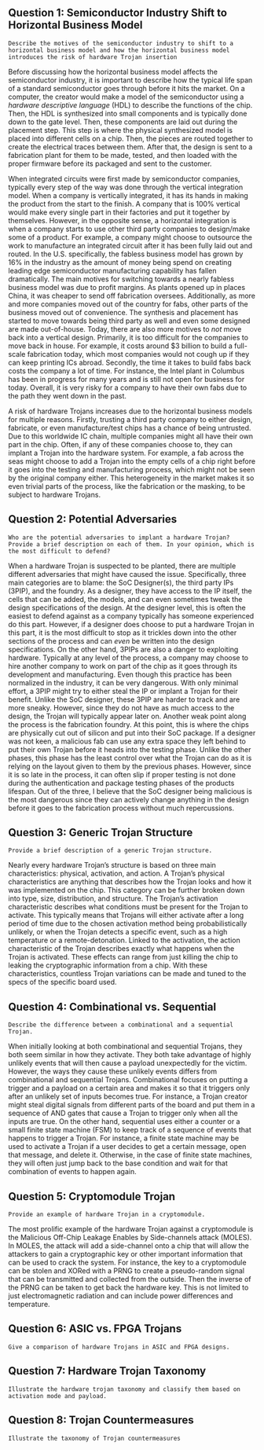 ## Question 1: Semiconductor Industry Shift to Horizontal Business Model

```ad-question
Describe the motives of the semiconductor industry to shift to a horizontal business model and how the horizontal business model introduces the risk of hardware Trojan insertion
```

Before discussing how the horizontal business model affects the semiconductor industry, it is important to describe how the typical life span of a standard semiconductor goes through before it hits the market. On a computer, the creator would make a model of the semiconductor using a *hardware descriptive language* (HDL) to describe the functions of the chip. Then, the HDL is synthesized into small components and is typically done down to the gate level. Then, these components are laid out during the placement step. This step is where the physical synthesized model is placed into different cells on a chip. Then, the pieces are routed together to create the electrical traces between them. After that, the design is sent to a fabrication plant for them to be made, tested, and then loaded with the proper firmware before its packaged and sent to the customer.

When integrated circuits were first made by semiconductor companies, typically every step of the way was done through the vertical integration model. When a company is vertically integrated, it has its hands in making the product from the start to the finish. A company that is 100% vertical would make every single part in their factories and put it together by themselves. However, in the opposite sense, a horizontal integration is when a company starts to use other third party companies to design/make some of a product. For example, a company might choose to outsource the work to manufacture an integrated circuit after it has been fully laid out and routed. In the U.S. specifically, the fabless business model has grown by 16% in the industry as the amount of money being spend on creating leading edge semiconductor manufacturing capability has fallen dramatically. The main motives for switching towards a nearly fabless business model was due to profit margins. As plants opened up in places China, it was cheaper to send off fabrication oversees. Additionally, as more and more companies moved out of the country for fabs, other parts of the business moved out of convenience. The synthesis and placement has started to move towards being third party as well and even some designed are made out-of-house. Today, there are also more motives to *not* move back into a vertical design. Primarily, it is too difficult for the companies to move back in house. For example, it costs around $3 billion to build a full-scale fabrication today, which most companies would not cough up if they can keep printing ICs abroad. Secondly, the time it takes to build fabs back costs the company a lot of time. For instance, the Intel plant in Columbus has been in progress for many years and is still not open for business for today. Overall, it is very risky for a company to have their own fabs due to the path they went down in the past.

A risk of hardware Trojans increases due to the horizontal business models for multiple reasons. Firstly, trusting a third party company to either design, fabricate, or even manufacture/test chips has a chance of being untrusted. Due to this worldwide IC chain, multiple companies might all have their own part in the chip. Often, if any of these companies choose to, they can implant a Trojan into the hardware system. For example, a fab across the seas might choose to add a Trojan into the empty cells of a chip right before it goes into the testing and manufacturing process, which might not be seen by the original company either. This heterogeneity in the market makes it so even trivial parts of the process, like the fabrication or the masking, to be subject to hardware Trojans. 

## Question 2: Potential Adversaries

```ad-question
Who are the potential adversaries to implant a hardware Trojan? Provide a brief description on each of them. In your opinion, which is the most difficult to defend?
```

When a hardware Trojan is suspected to be planted, there are multiple different adversaries that might have caused the issue. Specifically, three main categories are to blame: the SoC Designer(s), the third party IPs (3PIP), and the foundry. As a designer, they have access to the IP itself, the cells that can be added, the models, and can even sometimes tweak the design specifications of the design. At the designer level, this is often the easiest to defend against as a company typically has someone experienced do this part. However, if a designer does choose to put a hardware Trojan in this part, it is the most difficult to stop as it trickles down into the other sections of the process and can *even* be written into the design specifications. On the other hand, 3PIPs are also a danger to exploiting hardware. Typically at any level of the process, a company may choose to hire another company to work on part of the chip as it goes through its development and manufacturing. Even though this practice has been normalized in the industry, it can be very dangerous. With only minimal effort, a 3PIP might try to either steal the IP or implant a Trojan for their benefit. Unlike the SoC designer, these 3PIP are harder to track and are more sneaky. However, since they do not have as much access to the design, the Trojan will typically appear later on. Another weak point along the process is the fabrication foundry. At this point, this is where the chips are physically cut out of silicon and put into their SoC package. If a designer was not keen, a malicious fab can use any extra space they left behind to put their own Trojan before it heads into the testing phase. Unlike the other phases, this phase has the least control over what the Trojan can do as it is relying on the layout given to them by the previous phases. However, since it is so late in the process, it can often slip if proper testing is not done during the authentication and package testing phases of the products lifespan. Out of the three, I believe that the SoC designer being malicious is the most dangerous since they can actively change anything in the design before it goes to the fabrication process without much repercussions. 

## Question 3: Generic Trojan Structure

```ad-question
Provide a brief description of a generic Trojan structure.
```

Nearly every hardware Trojan’s structure is based on three main characteristics: physical, activation, and action. A Trojan’s physical characteristics are anything that describes how the Trojan looks and how it was implemented on the chip. This category can be further broken down into type, size, distribution, and structure. The Trojan’s activation characteristic describes what conditions must be present for the Trojan to activate. This typically means that Trojans will either activate after a long period of time due to the chosen activation method being probabilistically unlikely, or when the Trojan detects a specific event, such as a high temperature or a remote-detonation. Linked to the activation, the action characteristic of the Trojan describes exactly what happens when the Trojan is activated. These effects can range from just killing the chip to leaking the cryptographic information from a chip. With these characteristics, countless Trojan variations can be made and tuned to the specs of the specific board used.

## Question 4: Combinational vs. Sequential

```ad-question
Describe the difference between a combinational and a sequential Trojan.
```

When initially looking at both combinational and sequential Trojans, they both seem similar in how they activate. They both take advantage of highly unlikely events that will then cause a payload unexpectedly for the victim. However, the ways they cause these unlikely events differs from combinational and sequential Trojans. Combinational focuses on putting a trigger and a payload on a certain area and makes it so that it triggers only after an unlikely set of inputs becomes true. For instance, a Trojan creator might steal digital signals from different parts of the board and put them in a sequence of AND gates that cause a Trojan to trigger only when all the inputs are true. On the other hand, sequential uses either a counter or a small finite state machine (FSM) to keep track of a sequence of events that happens to trigger a Trojan. For instance, a finite state machine may be used to activate a Trojan if a user decides to get a certain message, open that message, and delete it. Otherwise, in the case of finite state machines, they will often just jump back to the base condition and wait for that combination of events to happen again.

## Question 5: Cryptomodule Trojan

```ad-question
Provide an example of hardware Trojan in a cryptomodule.
```

The most prolific example of the hardware Trojan against a cryptomodule is the Malicious Off-Chip Leakage Enables by Side-channels attack (MOLES). In MOLES, the attack will add a side-channel onto a chip that will allow the attackers to gain a cryptographic key or other important information that can be used to crack the system. For instance, the key to a cryptomodule can be stolen and XORed with a PRNG to create a pseudo-random signal that can be transmitted and collected from the outside. Then the inverse of the PRNG can be taken to get back the hardware key. This is not limited to just electromagnetic radiation and can include power differences and temperature. 

## Question 6: ASIC vs. FPGA Trojans

```ad-question
Give a comparison of hardware Trojans in ASIC and FPGA designs.
```



## Question 7: Hardware Trojan Taxonomy

```ad-question
Illustrate the hardware trojan taxonomy and classify them based on activation mode and payload.
```

## Question 8: Trojan Countermeasures

```ad-question
Illustrate the taxonomy of Trojan countermeasures
```



